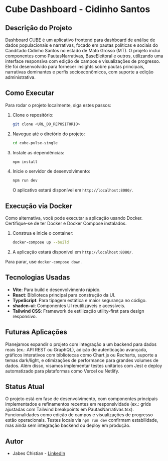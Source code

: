 # Cube Dashboard - Cidinho Santos

## Descrição do Projeto

Dashboard CUBE é um aplicativo frontend para dashboard de análise de dados populacionais e narrativas, focado em pautas políticas e sociais do Canditado Cidinho Santos no estado de Mato Grosso (MT). O projeto inclui componentes como PautasNarrativas, BaseEleitoral e outros, utilizando uma interface responsiva com edição de campos e visualizações de progresso. Ele foi desenvolvido para fornecer insights sobre pautas principais, narrativas dominantes e perfis socioeconômicos, com suporte a edição administrativa.

## Como Executar

Para rodar o projeto localmente, siga estes passos:

1. Clone o repositório:
   ```bash
   git clone <URL_DO_REPOSITORIO>
   ```

2. Navegue até o diretório do projeto:
   ```bash
   cd cube-pulse-single
   ```

3. Instale as dependências:
   ```bash
   npm install
   ```

4. Inicie o servidor de desenvolvimento:
   ```bash
   npm run dev
   ```

   O aplicativo estará disponível em `http://localhost:8080/`.

## Execução via Docker

Como alternativa, você pode executar a aplicação usando Docker. Certifique-se de ter Docker e Docker Compose instalados.

1. Construa e inicie o container:
   ```bash
   docker-compose up --build
   ```

2. A aplicação estará disponível em `http://localhost:8080/`.

Para parar, use `docker-compose down`.

## Tecnologias Usadas

- **Vite**: Para build e desenvolvimento rápido.
- **React**: Biblioteca principal para construção da UI.
- **TypeScript**: Para tipagem estática e maior segurança no código.
- **shadcn-ui**: Componentes UI reutilizáveis e acessíveis.
- **Tailwind CSS**: Framework de estilização utility-first para design responsivo.

## Futuras Aplicações

Planejamos expandir o projeto com integração a um backend para dados reais (ex.: API REST ou GraphQL), adição de autenticação avançada, gráficos interativos com bibliotecas como Chart.js ou Recharts, suporte a temas dark/light, e otimizações de performance para grandes volumes de dados. Além disso, visamos implementar testes unitários com Jest e deploy automatizado para plataformas como Vercel ou Netlify.

## Status Atual

O projeto está em fase de desenvolvimento, com componentes principais implementados e refinamentos recentes em responsividade (ex.: grids ajustadas com Tailwind breakpoints em PautasNarrativas.tsx). Funcionalidades como edição de campos e visualizações de progresso estão operacionais. Testes locais via `npm run dev` confirmam estabilidade, mas ainda sem integração backend ou deploy em produção.

## Autor

- Jabes Chistian - [LinkedIn](https://www.linkedin.com/in/jabes-chistian)
